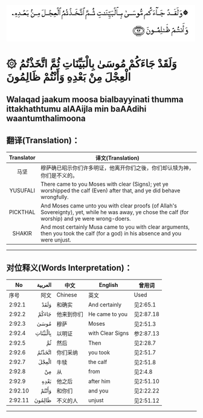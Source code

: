 ![002:092](images/002_092.gif)

#  ۞ وَلَقَدْ جَاءَكُمْ مُوسَىٰ بِالْبَيِّنَاتِ ثُمَّ اتَّخَذْتُمُ الْعِجْلَ مِنْ بَعْدِهِ وَأَنْتُمْ ظَالِمُونَ 

## Walaqad jaakum moosa bialbayyinati thumma ittakhathtumu alAAijla min baAAdihi waantumthalimoona

## 翻译(Translation)：

| Translator | 译文(Translation)                                            |
|:----------:| ------------------------------------------------------------ |
| 马坚       | 穆萨确已昭示你们许多明证，他离开你们之後，你们却认犊为神，你们是不义的。 |
| YUSUFALI   | There came to you Moses with clear (Signs); yet ye worshipped the calf (Even) after that, and ye did behave wrongfully. |
| PICKTHAL   | And Moses came unto you with clear proofs (of Allah's Sovereignty), yet, while he was away, ye chose the calf (for worship) and ye were wrong-doers. |
| SHAKIR     | And most certainly Musa came to you with clear arguments, then you took the calf (for a god) in his absence and you were unjust. |

---

## 对位释义(Words Interpretation)：

| No      |  العربية | 中文       | English          | 曾用词    |
| ------- | -------: | ---------- | ---------------- | --------- |
| 序号    |     阿文 | Chinese    | 英文             | Used      |
| 2:92.1  |     وَلَقَدْ | 和确实     | And certainly    | 见2:65.1  |
| 2:92.2  |    جَاءَكُمْ | 他来到你们 | He came to you   | 见2:87.18 |
| 2:92.3  |     مُوسَىٰ | 穆萨       | Moses            | 见2:51.3  |
| 2:92.4  | بِالْبَيِّنَاتِ | 以明证     | with Clear Signs | 参2:87.13 |
| 2:92.5  |       ثُمَّ | 然后       | Then             | 见2:28.7  |
| 2:92.6  |   اتَّخَذْتُمُ | 你们采纳   | you took         | 见2:51.7  |
| 2:92.7  |    الْعِجْلَ | 牛犊       | the calf         | 见2:51.8  |
| 2:92.8  |       مِنْ | 从         | from             | 见2:4.8   |
| 2:92.9  |     بَعْدِهِ | 他之后     | after him        | 见2:51.10 |
| 2:92.10 |    وَأَنْتُمْ | 和你们     | and you          | 见2:22.22 |
| 2:92.11 |   ظَالِمُونَ | 不义的人   | unjust           | 见2:51.12 |

---

